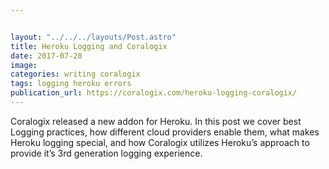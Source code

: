 ```yaml
---


layout: "../../../layouts/Post.astro"
title: Heroku Logging and Coralogix
date: 2017-07-28
image:
categories: writing coralogix
tags: logging heroku errors
publication_url: https://coralogix.com/heroku-logging-coralogix/
---
```


Coralogix released a new addon for Heroku. In this post we cover best Logging practices, how different cloud providers enable them, what makes Heroku logging special, and how Coralogix utilizes Heroku’s approach to provide it’s 3rd generation logging experience.
